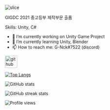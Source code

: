 ![slice](https://capsule-render.vercel.app/api?type=slice&color=timeGradient&height=200&text=G-Nck&fontAlign=70&rotate=13&fontAlignY=25&desc=Game%20Developer%20&descAlign=70.&descAlignY=44)


GIGDC 2021 중고등부 제작부문 출품

Skills: Unity, C#

- 🔭 I’m currently working on Unity Game Project 
- 🌱 I’m currently learning Unity, Blender 
- 📫 How to reach me: G-Nck#7522 (discord) 


[<img src='https://cdn.jsdelivr.net/npm/simple-icons@3.0.1/icons/github.svg' alt='github' height='40'>](https://github.com/wlsdnvy)  

[![Top Langs](https://github-readme-stats.vercel.app/api/top-langs/?username=wlsdnvy)](https://github.com/anuraghazra/github-readme-stats)

![GitHub stats](https://github-readme-stats.vercel.app/api?username=wlsdnvy&show_icons=true&count_private=true)  

<!-- ![GitHub Activity Graph](https://activity-graph.herokuapp.com/graph?username=wlsdnvy) 

[GitHub metrics](https://metrics.lecoq.io/wlsdnvy)-->

![GitHub streak stats](https://github-readme-streak-stats.herokuapp.com/?user=wlsdnvy)  

![Profile views](https://gpvc.arturio.dev/wlsdnvy)  
